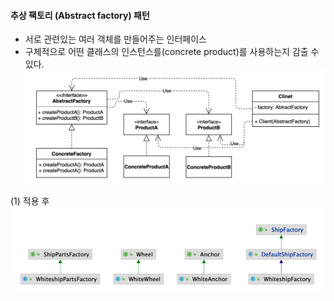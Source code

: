 #### 추상 팩토리 (Abstract factory) 패턴
- 서로 관련있는 여러 객체를 만들어주는 인터페이스
- 구체적으로 어떤 클래스의 인스턴스를(concrete product)를 사용하는지 감출 수 있다.
![IMAGES](../report/images/abstractFactory01.png)     

(1) 적용 후
![IMAGES](../report/images/abstractFactory02.png)